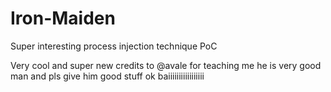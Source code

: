 # Iron-Maiden
Super interesting process injection technique PoC 

Very cool and super new credits to @avale for
teaching me he is very good man and pls give him
good stuff ok baiiiiiiiiiiiiiiiii
